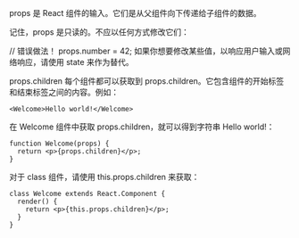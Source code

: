 props 是 React 组件的输入。它们是从父组件向下传递给子组件的数据。

记住，props 是只读的。不应以任何方式修改它们：

// 错误做法！
props.number = 42;
如果你想要修改某些值，以响应用户输入或网络响应，请使用 state 来作为替代。

props.children
每个组件都可以获取到 props.children。它包含组件的开始标签和结束标签之间的内容。例如：

    <Welcome>Hello world!</Welcome>

在 Welcome 组件中获取 props.children，就可以得到字符串 Hello world!：

    function Welcome(props) {
      return <p>{props.children}</p>;
    }

对于 class 组件，请使用 this.props.children 来获取：

    class Welcome extends React.Component {
      render() {
        return <p>{this.props.children}</p>;
      }
    }
